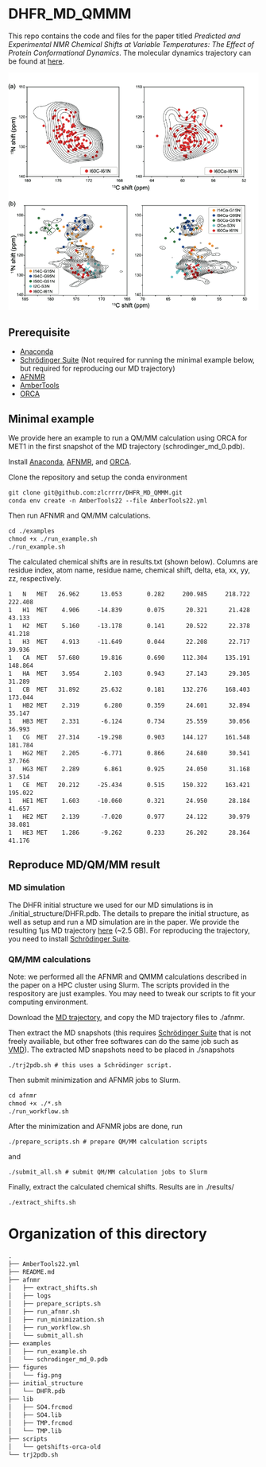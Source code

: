 # DHFR_MD_QMMM

This repo contains the code and files for the paper titled *Predicted and Experimental NMR Chemical Shifts at Variable Temperatures: The Effect of Protein Conformational Dynamics*. The molecular dynamics trajectory can be found at [here](https://www.dropbox.com/sh/oeh8vczn4689mx3/AABoW2OhKz--cKl6iIzvho3ra?dl=0).

![Fig](./figures/fig.png)

## Prerequisite
* [Anaconda](https://docs.conda.io/projects/conda/en/latest/user-guide/install/)
* [Schrödinger Suite](https://www.schrodinger.com/downloads/releases) (Not required for running the minimal example below, but required for reproducing our MD trajectory)
* [AFNMR](https://github.com/dacase/afnmr)
* [AmberTools](https://ambermd.org/AmberTools.php)
* [ORCA](https://www.orcasoftware.de/tutorials_orca/)


## Minimal example

We provide here an example to run a QM/MM calculation using ORCA for MET1 in the first snapshot of the MD trajectory (schrodinger_md_0.pdb).

Install [Anaconda](https://docs.conda.io/projects/conda/en/latest/user-guide/install/), [AFNMR](https://github.com/dacase/afnmr), and [ORCA](https://www.orcasoftware.de/tutorials_orca/).

Clone the repository and setup the conda environment

```
git clone git@github.com:zlcrrrr/DHFR_MD_QMMM.git
conda env create -n AmberTools22 --file AmberTools22.yml
```
Then run AFNMR and QM/MM calculations. 
```
cd ./examples
chmod +x ./run_example.sh
./run_example.sh
```
The calculated chemical shifts are in results.txt (shown below). Columns are residue index, atom name, residue name, chemical shift, delta, eta, xx, yy, zz, respectively.

```
1	N	MET	  26.962	  13.053	   0.282	 200.985	 218.722	 222.408
1	H1	MET	   4.906	 -14.839	   0.075	  20.321	  21.428	  43.133
1	H2	MET	   5.160	 -13.178	   0.141	  20.522	  22.378	  41.218
1	H3	MET	   4.913	 -11.649	   0.044	  22.208	  22.717	  39.936
1	CA	MET	  57.680	  19.816	   0.690	 112.304	 135.191	 148.864
1	HA	MET	   3.954	   2.103	   0.943	  27.143	  29.305	  31.289
1	CB	MET	  31.892	  25.632	   0.181	 132.276	 168.403	 173.044
1	HB2	MET	   2.319	   6.280	   0.359	  24.601	  32.894	  35.147
1	HB3	MET	   2.331	  -6.124	   0.734	  25.559	  30.056	  36.993
1	CG	MET	  27.314	 -19.298	   0.903	 144.127	 161.548	 181.784
1	HG2	MET	   2.205	  -6.771	   0.866	  24.680	  30.541	  37.766
1	HG3	MET	   2.289	   6.861	   0.925	  24.050	  31.168	  37.514
1	CE	MET	  20.212	 -25.434	   0.515	 150.322	 163.421	 195.022
1	HE1	MET	   1.603	 -10.060	   0.321	  24.950	  28.184	  41.657
1	HE2	MET	   2.139	  -7.020	   0.977	  24.122	  30.979	  38.081
1	HE3	MET	   1.286	  -9.262	   0.233	  26.202	  28.364	  41.176

```



## Reproduce MD/QM/MM result

### MD simulation
The DHFR initial structure we used for our MD simulations is in ./initial_structure/DHFR.pdb. The details to prepare the initial structure, as well as setup and run a MD simulation are in the paper. We provide the resulting 1μs MD trajectory [here](https://www.dropbox.com/sh/oeh8vczn4689mx3/AABoW2OhKz--cKl6iIzvho3ra?dl=0) (~2.5 GB). For reproducing the trajectory, you need to install [Schrödinger Suite](https://www.schrodinger.com/downloads/releases).


### QM/MM calculations
Note: we performed all the AFNMR and QMMM calculations described in the paper on a HPC cluster using Slurm. The scripts provided in the respository are just examples. You may need to tweak our scripts to fit your computing environment.

Download the [MD trajectory](https://www.dropbox.com/sh/oeh8vczn4689mx3/AABoW2OhKz--cKl6iIzvho3ra?dl=0), and copy the MD trajectory files to ./afnmr. 

Then extract the MD snapshots (this requires [Schrödinger Suite](https://www.schrodinger.com/downloads/releases) that is not freely availiable, but other free softwares can do the same job such as [VMD](http://www.ks.uiuc.edu/Research/vmd/)). The extracted MD snapshots need to be placed in ./snapshots
```
./trj2pdb.sh # this uses a Schrödinger script.
```

Then submit minimization and AFNMR jobs to Slurm. 
```
cd afnmr
chmod +x ./*.sh
./run_workflow.sh
```

After the minimization and AFNMR jobs are done, run
```
./prepare_scripts.sh # prepare QM/MM calculation scripts
```
and 
```
./submit_all.sh # submit QM/MM calculation jobs to Slurm
```

Finally, extract the calculated chemical shifts. Results are in ./results/
```
./extract_shifts.sh
```



# Organization of this directory
```
.
├── AmberTools22.yml
├── README.md
├── afnmr
│   ├── extract_shifts.sh
│   ├── logs
│   ├── prepare_scripts.sh
│   ├── run_afnmr.sh
│   ├── run_minimization.sh
│   ├── run_workflow.sh
│   └── submit_all.sh
├── examples
│   ├── run_example.sh
│   └── schrodinger_md_0.pdb
├── figures
│   └── fig.png
├── initial_structure
│   └── DHFR.pdb
├── lib
│   ├── SO4.frcmod
│   ├── SO4.lib
│   ├── TMP.frcmod
│   └── TMP.lib
├── scripts
│   └── getshifts-orca-old
└── trj2pdb.sh
```
